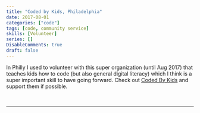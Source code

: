 ```yaml
---
title: "Coded by Kids, Philadelphia"
date: 2017-08-01
categories: ["code"]
tags: [code, community service]
skills: [Volunteer]
series: []
DisableComments: true
draft: false
---
```


In Philly I used to volunteer with this super organization (until Aug 2017) that teaches kids how to code (but also general digital literacy) which I think is a super important skill to have going forward. Check out [Coded By Kids](https://codedbykids.com/) and support them if possible.

<br>

---